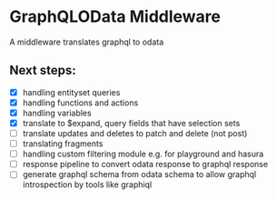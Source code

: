 # GraphQLOData Middleware

A middleware translates graphql to odata

## Next steps:
- [x] handling entityset queries
- [x] handling functions and actions
- [x] handling variables
- [x] translate to $expand, query fields that have selection sets
- [ ] translate updates and deletes to patch and delete (not post)
- [ ] translating fragments
- [ ] handling custom filtering module e.g. for playground and hasura
- [ ] response pipeline to convert odata response to graphql response
- [ ] generate graphql schema from odata schema to allow graphql introspection by tools like graphiql
